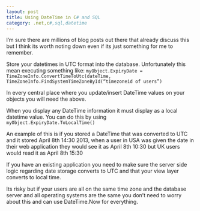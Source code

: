 ```yaml
---
layout: post
title: Using DateTime in C# and SQL
category: .net,c#,sql,datetime
---
```


I’m sure there are millions of blog posts out there that already discuss this but I think its worth noting down even if its just something for me to remember.

Store your datetimes in UTC format into the database. Unfortunately this mean executing something like:
`myObject.ExpiryDate = TimeZoneInfo.ConvertTimeToUtc(dateTime, TimeZoneInfo.FindSystemTimeZoneById(“timezoneid of users”)`

In every central place where you update/insert DateTime values on your objects you will need the above.

When you display any DateTime information it must display as a local datetime value. You can do this by using     `myObject.ExpiryDate.ToLocalTime()`

<!--excerpt-->

An example of this is if you stored a DateTime that was converted to UTC and it stored April 8th 14:30 2013, when a user in USA was given the date in their web application they would see it as April 8th 10:30 but UK users would read it as April 8th 15:30

If you have an existing application you need to make sure the server side logic regarding date storage converts to UTC and that your view layer converts to local time.

Its risky but if your users are all on the same time zone and the database server and all operating systems are the same you don’t need to worry about this and can use DateTime.Now for everything.  